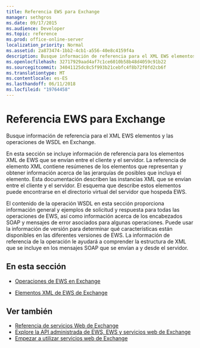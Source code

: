 ```yaml
---
title: Referencia EWS para Exchange
manager: sethgros
ms.date: 09/17/2015
ms.audience: Developer
ms.topic: reference
ms.prod: office-online-server
localization_priority: Normal
ms.assetid: 2a873474-1bb2-4cb1-a556-40e8c4159f4a
description: Busque información de referencia para el XML EWS elementos y las operaciones de WSDL en Exchange.
ms.openlocfilehash: 32717929aad4af7c1ce6010b58b48d4059c91b22
ms.sourcegitcommit: 34041125dc8c5f993b21cebfc4f8b72f0fd2cb6f
ms.translationtype: MT
ms.contentlocale: es-ES
ms.lasthandoff: 06/11/2018
ms.locfileid: "19764458"
---
```

# <a name="ews-reference-for-exchange"></a>Referencia EWS para Exchange

Busque información de referencia para el XML EWS elementos y las operaciones de WSDL en Exchange.
  
En esta sección se incluye información de referencia para los elementos XML de EWS que se envían entre el cliente y el servidor. La referencia de elemento XML contiene resúmenes de los elementos que representan y obtener información acerca de las jerarquías de posibles que incluya el elemento. Esta documentación describen las instancias XML que se envían entre el cliente y el servidor. El esquema que describe estos elementos puede encontrarse en el directorio virtual del servidor que hospeda EWS. 
  
El contenido de la operación WSDL en esta sección proporciona información general y ejemplos de solicitud y respuesta para todas las operaciones de EWS, así como información acerca de los encabezados SOAP y mensajes de error asociados para algunas operaciones. Puede usar la información de versión para determinar qué características están disponibles en las diferentes versiones de EWS. La información de referencia de la operación le ayudará a comprender la estructura de XML que se incluye en los mensajes SOAP que se envían a y desde el servidor. 
  
## <a name="in-this-section"></a>En esta sección
<a name="bk_InThisSection"> </a>

- [Operaciones de EWS en Exchange](ews-operations-in-exchange.md)
    
- [Elementos XML de EWS de Exchange](ews-xml-elements-in-exchange.md)
    
## <a name="see-also"></a>Ver también

- [Referencia de servicios Web de Exchange](web-services-reference-for-exchange.md)
- [Explore la API administrada de EWS, EWS y servicios web de Exchange](../exchange-web-services/explore-the-ews-managed-api-ews-and-web-services-in-exchange.md)
- [Empezar a utilizar servicios web de Exchange](../exchange-web-services/start-using-web-services-in-exchange.md)
    

